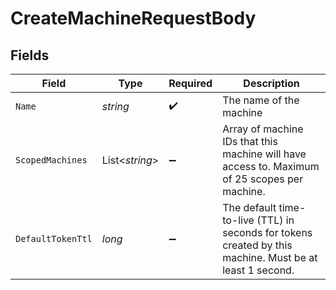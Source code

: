 # CreateMachineRequestBody


## Fields

| Field                                                                                                    | Type                                                                                                     | Required                                                                                                 | Description                                                                                              |
| -------------------------------------------------------------------------------------------------------- | -------------------------------------------------------------------------------------------------------- | -------------------------------------------------------------------------------------------------------- | -------------------------------------------------------------------------------------------------------- |
| `Name`                                                                                                   | *string*                                                                                                 | :heavy_check_mark:                                                                                       | The name of the machine                                                                                  |
| `ScopedMachines`                                                                                         | List<*string*>                                                                                           | :heavy_minus_sign:                                                                                       | Array of machine IDs that this machine will have access to. Maximum of 25 scopes per machine.            |
| `DefaultTokenTtl`                                                                                        | *long*                                                                                                   | :heavy_minus_sign:                                                                                       | The default time-to-live (TTL) in seconds for tokens created by this machine. Must be at least 1 second. |